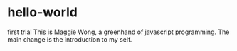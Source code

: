 # hello-world
first trial
This is Maggie Wong, a greenhand of javascript programming.
The main change is the introduction to my self.
